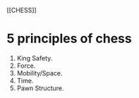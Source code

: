 [[CHESS]]
# 5 principles of chess

1. King Safety.
2. Force.
3. Mobility/Space.
4. Time.
5. Pawn Structure.
